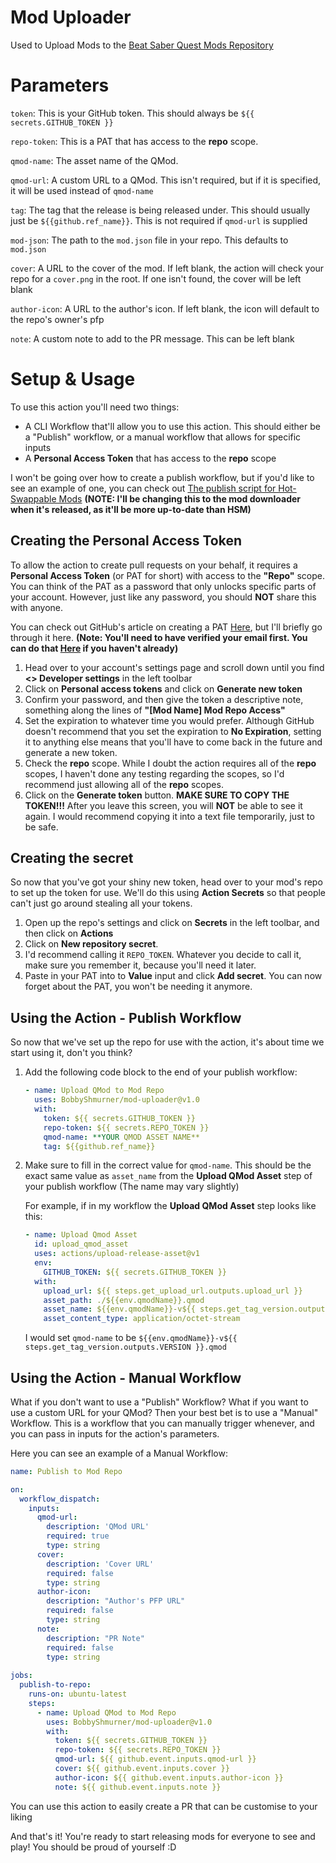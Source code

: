 # Mod Uploader
Used to Upload Mods to the [Beat Saber Quest Mods Repository](
https://github.com/QuestModding/QuestBeatSaberModsRepo)
# Parameters

`token`:
This is your GitHub token. This should always be `${{ secrets.GITHUB_TOKEN }}`

`repo-token`: This is a PAT that has access to the **repo** scope.

`qmod-name`: The asset name of the QMod. 

`qmod-url`: A custom URL to a QMod. This isn't required, but if it is specified, it will be used instead of `qmod-name`

`tag`: The tag that the release is being released under. This should usually just be `${{github.ref_name}}`. This is not required if `qmod-url` is supplied

`mod-json`: The path to the `mod.json` file in your repo. This defaults to `mod.json`

`cover`: A URL to the cover of the mod. If left blank, the action will check your repo for a `cover.png` in the root. If one isn't found, the cover will be left blank

`author-icon`: A URL to the author's icon. If left blank, the icon will default to the repo's owner's pfp

`note`: A custom note to add to the PR message. This can be left blank

# Setup & Usage

To use this action you'll need two things:
 - A CLI Workflow that'll allow you to use this action. This should either be a "Publish" workflow, or a manual workflow that allows for specific inputs
 - A **Personal Access Token** that has access to the **repo** scope

I won't be going over how to create a publish workflow, but if you'd like to see an example of one, you can check out [The publish script for Hot-Swappable Mods](https://github.com/BobbyShmurner/HotSwappableMods/blob/master/.github/workflows/publish.yml) **(NOTE: I'll be changing this to the mod downloader when it's released, as it'll be more up-to-date than HSM)**

## Creating the Personal Access Token

To allow the action to create pull requests on your behalf, it requires a **Personal Access Token** (or PAT for short) with access to the **"Repo"** scope. You can think of the PAT as a password that only unlocks specific parts of your account. However, just like any password, you should **NOT** share this with anyone.

You can check out GitHub's article on creating a PAT [Here](https://docs.github.com/en/authentication/keeping-your-account-and-data-secure/creating-a-personal-access-token#creating-a-token), but I'll briefly go through it here. **(Note: You'll need to have verified your email first. You can do that [Here](https://docs.github.com/en/github/getting-started-with-github/verifying-your-email-address) if you haven't already)**

1. Head over to your account's settings page and scroll down until you find **\<> Developer settings** in the left toolbar
2. Click on **Personal access tokens** and click on **Generate new token**
3. Confirm your password, and then give the token a descriptive note, something along the lines of **"[Mod Name] Mod Repo Access"**
4. Set the expiration to whatever time you would prefer. Although GitHub doesn't recommend that you set the expiration to **No Expiration**, setting it to anything else means that you'll have to come back in the future and generate a new token.
5. Check the **repo** scope. While I doubt the action requires all of the **repo** scopes, I haven't done any testing regarding the scopes, so I'd recommend just allowing all of the **repo** scopes.
6. Click on the **Generate token** button. **MAKE SURE TO COPY THE TOKEN!!!** After you leave this screen, you will **NOT** be able to see it again. I would recommend copying it into a text file temporarily, just to be safe.

## Creating the secret

So now that you've got your shiny new token, head over to your mod's repo to set up the token for use. We'll do this using **Action Secrets** so that people can't just go around stealing all your tokens.

1. Open up the repo's settings and click on **Secrets** in the left toolbar, and then click on **Actions**
2. Click on **New repository secret**.
3. I'd recommend calling it `REPO_TOKEN`. Whatever you decide to call it, make sure you remember it, because you'll need it later.
4. Paste in your PAT into to **Value** input and click **Add secret**. You can now forget about the PAT, you won't be needing it anymore.

## Using the Action - Publish Workflow

So now that we've set up the repo for use with the action, it's about time we start using it, don't you think?

1. Add the following code block to the end of your publish workflow:
    ```yml
    - name: Upload QMod to Mod Repo
      uses: BobbyShmurner/mod-uploader@v1.0
      with:
        token: ${{ secrets.GITHUB_TOKEN }}
        repo-token: ${{ secrets.REPO_TOKEN }}
        qmod-name: **YOUR QMOD ASSET NAME**
        tag: ${{github.ref_name}}
    ```
2. Make sure to fill in the correct value for `qmod-name`. This should be the exact same value as `asset_name` from the **Upload QMod Asset** step of your publish workflow (The name may vary slightly)

    For example, if in my workflow the **Upload QMod Asset** step looks like this:
    ```yml
    - name: Upload Qmod Asset
      id: upload_qmod_asset
      uses: actions/upload-release-asset@v1
      env:
        GITHUB_TOKEN: ${{ secrets.GITHUB_TOKEN }}
      with:
        upload_url: ${{ steps.get_upload_url.outputs.upload_url }}
        asset_path: ./${{env.qmodName}}.qmod
        asset_name: ${{env.qmodName}}-v${{ steps.get_tag_version.outputs.VERSION }}.qmod
        asset_content_type: application/octet-stream
    ```

    I would set `qmod-name` to be `${{env.qmodName}}-v${{ steps.get_tag_version.outputs.VERSION }}.qmod`
    
## Using the Action - Manual Workflow

What if you don't want to use a "Publish" Workflow? What if you want to use a custom URL for your QMod? Then your best bet is to use a "Manual" Workflow. This is a workflow that you can manually trigger whenever, and you can pass in inputs for the action's parameters.

Here you can see an example of a Manual Workflow:
```yml
name: Publish to Mod Repo

on: 
  workflow_dispatch:
    inputs:
      qmod-url:
        description: 'QMod URL'     
        required: true
        type: string
      cover:
        description: 'Cover URL'
        required: false 
        type: string
      author-icon:
        description: "Author's PFP URL"
        required: false 
        type: string
      note:
        description: "PR Note"
        required: false 
        type: string
        
jobs:
  publish-to-repo:
    runs-on: ubuntu-latest
    steps:
      - name: Upload QMod to Mod Repo
        uses: BobbyShmurner/mod-uploader@v1.0
        with:
          token: ${{ secrets.GITHUB_TOKEN }}
          repo-token: ${{ secrets.REPO_TOKEN }}
          qmod-url: ${{ github.event.inputs.qmod-url }}
          cover: ${{ github.event.inputs.cover }}
          author-icon: ${{ github.event.inputs.author-icon }}
          note: ${{ github.event.inputs.note }}
```

You can use this action to easily create a PR that can be customise to your liking

And that's it! You're ready to start releasing mods for everyone to see and play! You should be proud of yourself :D
